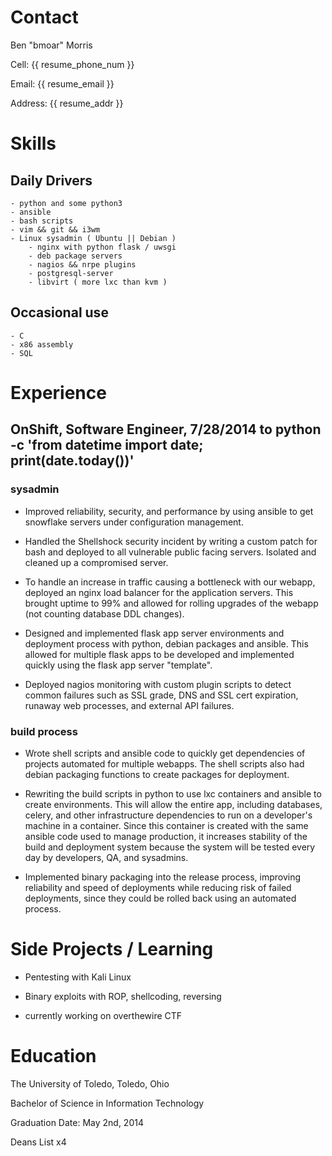 # Contact
Ben "bmoar" Morris

Cell: {{ resume_phone_num }}

Email: {{ resume_email }}

Address: {{ resume_addr }}

# Skills

## Daily Drivers
    - python and some python3
    - ansible
    - bash scripts
    - vim && git && i3wm
    - Linux sysadmin ( Ubuntu || Debian )
        - nginx with python flask / uwsgi
        - deb package servers
        - nagios && nrpe plugins
        - postgresql-server
        - libvirt ( more lxc than kvm )

## Occasional use
    - C
    - x86 assembly
    - SQL

# Experience

## OnShift, Software Engineer, 7/28/2014 to python -c 'from datetime import date; print(date.today())'

### sysadmin

- Improved reliability, security, and performance by using
ansible to get snowflake servers under configuration management.

- Handled the Shellshock security incident by writing a custom
patch for bash and deployed to all vulnerable public facing servers.
Isolated and cleaned up a compromised server.

- To handle an increase in traffic causing a bottleneck with our webapp, 
deployed an nginx load balancer for the application servers.
This brought uptime to 99% and allowed for rolling upgrades of the 
webapp (not counting database DDL changes).

- Designed and implemented flask app server environments and deployment
process with python, debian packages and ansible. This allowed for
multiple flask apps to be developed and implemented quickly using
the flask app server "template".

- Deployed nagios monitoring with custom plugin scripts to detect
common failures such as SSL grade, DNS and SSL cert expiration,
runaway web processes, and external API failures.

### build process

- Wrote shell scripts and ansible code to quickly get dependencies of projects automated
for multiple webapps. The shell scripts also had debian packaging functions
to create packages for deployment.

- Rewriting the build scripts in python to use lxc containers and ansible to create 
environments. This will allow the entire app, including databases, celery, and other
infrastructure dependencies to run on a developer's machine in a container.
Since this container is created with the same ansible code used to manage production,
it increases stability of the build and deployment system because the system will be 
tested every day by developers, QA, and sysadmins.

- Implemented binary packaging into the release process, improving reliability and speed of deployments
while reducing risk of failed deployments, since they could be rolled back using an automated process.

# Side Projects / Learning

- Pentesting with Kali Linux

- Binary exploits with ROP, shellcoding, reversing

- currently working on overthewire CTF

# Education

The University of Toledo, Toledo, Ohio

Bachelor of Science in Information Technology

Graduation Date: May 2nd, 2014

Deans List x4
